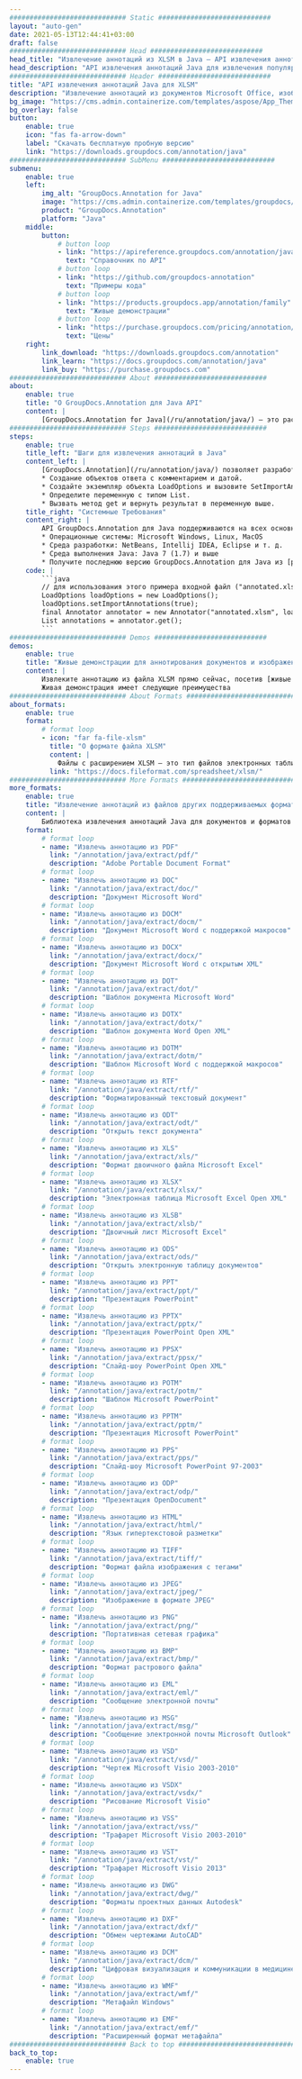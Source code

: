 ```yaml
---
############################# Static ############################
layout: "auto-gen"
date: 2021-05-13T12:44:41+03:00
draft: false
############################# Head ############################
head_title: "Извлечение аннотаций из XLSM в Java — API извлечения аннотаций"
head_description: "API извлечения аннотаций Java для извлечения популярных типов аннотаций из XLSM, изображений, рисунков и форматов файлов документов."
############################# Header ############################
title: "API извлечения аннотаций Java для XLSM"
description: "Извлечение аннотаций из документов Microsoft Office, изображений, HTML, рисунков и других форматов файлов в любом типе приложения Java."
bg_image: "https://cms.admin.containerize.com/templates/aspose/App_Themes/V3/images/bg/header1.png"
bg_overlay: false
button:
    enable: true
    icon: "fas fa-arrow-down"
    label: "Скачать бесплатную пробную версию"
    link: "https://downloads.groupdocs.com/annotation/java"
############################# SubMenu ############################
submenu:
    enable: true
    left:
        img_alt: "GroupDocs.Annotation for Java"
        image: "https://cms.admin.containerize.com/templates/groupdocs/images/product-logos/90x90-noborder/groupdocs-annotation-java.png"
        product: "GroupDocs.Annotation"
        platform: "Java"
    middle:
        button:
            # button loop
            - link: "https://apireference.groupdocs.com/annotation/java"
              text: "Справочник по API"
            # button loop
            - link: "https://github.com/groupdocs-annotation"
              text: "Примеры кода"
            # button loop
            - link: "https://products.groupdocs.app/annotation/family"
              text: "Живые демонстрации"
            # button loop
            - link: "https://purchase.groupdocs.com/pricing/annotation/java"
              text: "Цены"
    right:
        link_download: "https://downloads.groupdocs.com/annotation"
        link_learn: "https://docs.groupdocs.com/annotation/java"
        link_buy: "https://purchase.groupdocs.com"
############################# About ############################
about:
    enable: true
    title: "О GroupDocs.Annotation для Java API"
    content: |
        [GroupDocs.Annotation for Java](/ru/annotation/java/) — это расширенное решение для управления аннотациями, позволяющее разработчикам просматривать, добавлять, обновлять, удалять, извлекать и экспортировать аннотации из изображений и форматов файлов документов. Пользователи могут легко извлекать комментарии, примечания, примечания и различные типы аннотаций, включая текст, графику и водяные знаки, из документов PDF, HTML, Microsoft Word, электронных таблиц Excel, диаграмм Visio, презентаций PowerPoint, рисунков, изображений и многих других форматов файлов. Функция обработки аннотаций может точно считывать аннотации из импортированных документов и позволяет экспортировать обратно в исходный или желаемый формат файла после реализации настройки аннотаций.
############################# Steps ############################
steps:
    enable: true
    title_left: "Шаги для извлечения аннотаций в Java"
    content_left: |
        [GroupDocs.Annotation](/ru/annotation/java/) позволяет разработчикам Java легко комментировать документы и извлекать аннотационную информацию из файлов XLSM в любом приложении на основе Java, выполняя несколько простых шагов.
        * Создание объектов ответа с комментарием и датой.
        * Создайте экземпляр объекта LoadOptions и вызовите SetImportAnnotations с аргументом true.
        * Определите переменную с типом List.
        * Вызвать метод get и вернуть результат в переменную выше.
    title_right: "Системные Требования"
    content_right: |
        API GroupDocs.Annotation для Java поддерживаются на всех основных платформах и операционных системах. Перед выполнением приведенного ниже кода убедитесь, что в вашей системе установлены следующие предварительные компоненты.
        * Операционные системы: Microsoft Windows, Linux, MacOS
        * Среда разработки: NetBeans, Intellij IDEA, Eclipse и т. д.
        * Среда выполнения Java: Java 7 (1.7) и выше
        * Получите последнюю версию GroupDocs.Annotation для Java из [репозитория артефактов GroupDocs](https://repository.groupdocs.com/webapp/#/artifacts/browse/tree/General/repo/com/groupdocs/groupdocs-annotation)
    code: |
        ```java
        // для использования этого примера входной файл ("annotated.xlsm") должен быть с аннотациями
        LoadOptions loadOptions = new LoadOptions();
        loadOptions.setImportAnnotations(true);
        final Annotator annotator = new Annotator("annotated.xlsm", loadOptions);
        List annotations = annotator.get();
        ```
############################# Demos ############################
demos:
    enable: true
    title: "Живые демонстрации для аннотирования документов и изображений"
    content: |
        Извлеките аннотацию из файла XLSM прямо сейчас, посетив [живые демонстрации](https://products.groupdocs.app/annotation/family).  
        Живая демонстрация имеет следующие преимущества
############################# About Formats ############################
about_formats:
    enable: true
    format:
        # format loop
        - icon: "far fa-file-xlsm"
          title: "О формате файла XLSM"
          content: |
            Файлы с расширением XLSM — это тип файлов электронных таблиц, поддерживающих макросы. С точки зрения приложения макрос — это набор инструкций, которые используются для автоматизации процессов. Макрос используется для записи повторяющихся шагов и облегчает выполнение действий путем повторного запуска макроса. Макросы программируются с помощью Microsoft Visual Basic для приложений (VBA) из рабочей книги Excel с помощью редактора Visual Basic, и их можно запускать/отлаживать непосредственно из него.
          link: "https://docs.fileformat.com/spreadsheet/xlsm/"
############################# More Formats ############################
more_formats:
    enable: true
    title: "Извлечение аннотаций из файлов других поддерживаемых форматов"
    content: |
        Библиотека извлечения аннотаций Java для документов и форматов изображений. Получите подробные аннотации некоторых популярных форматов файлов, как указано ниже.
    format: 
        # format loop
        - name: "Извлечь аннотацию из PDF"
          link: "/annotation/java/extract/pdf/"
          description: "Adobe Portable Document Format"
        # format loop
        - name: "Извлечь аннотацию из DOC"
          link: "/annotation/java/extract/doc/"
          description: "Документ Microsoft Word"
        # format loop
        - name: "Извлечь аннотацию из DOCM"
          link: "/annotation/java/extract/docm/"
          description: "Документ Microsoft Word с поддержкой макросов"
        # format loop
        - name: "Извлечь аннотацию из DOCX"
          link: "/annotation/java/extract/docx/"
          description: "Документ Microsoft Word с открытым XML"
        # format loop
        - name: "Извлечь аннотацию из DOT"
          link: "/annotation/java/extract/dot/"
          description: "Шаблон документа Microsoft Word"
        # format loop
        - name: "Извлечь аннотацию из DOTX"
          link: "/annotation/java/extract/dotx/"
          description: "Шаблон документа Word Open XML"
        # format loop
        - name: "Извлечь аннотацию из DOTM"
          link: "/annotation/java/extract/dotm/"
          description: "Шаблон Microsoft Word с поддержкой макросов"
        # format loop
        - name: "Извлечь аннотацию из RTF"
          link: "/annotation/java/extract/rtf/"
          description: "Форматированный текстовый документ"
        # format loop
        - name: "Извлечь аннотацию из ODT"
          link: "/annotation/java/extract/odt/"
          description: "Открыть текст документа"
        # format loop
        - name: "Извлечь аннотацию из XLS"
          link: "/annotation/java/extract/xls/"
          description: "Формат двоичного файла Microsoft Excel"
        # format loop
        - name: "Извлечь аннотацию из XLSX"
          link: "/annotation/java/extract/xlsx/"
          description: "Электронная таблица Microsoft Excel Open XML"
        # format loop
        - name: "Извлечь аннотацию из XLSB"
          link: "/annotation/java/extract/xlsb/"
          description: "Двоичный лист Microsoft Excel"
        # format loop
        - name: "Извлечь аннотацию из ODS"
          link: "/annotation/java/extract/ods/"
          description: "Открыть электронную таблицу документов"
        # format loop
        - name: "Извлечь аннотацию из PPT"
          link: "/annotation/java/extract/ppt/"
          description: "Презентация PowerPoint"
        # format loop
        - name: "Извлечь аннотацию из PPTX"
          link: "/annotation/java/extract/pptx/"
          description: "Презентация PowerPoint Open XML"
        # format loop
        - name: "Извлечь аннотацию из PPSX"
          link: "/annotation/java/extract/ppsx/"
          description: "Слайд-шоу PowerPoint Open XML"
        # format loop
        - name: "Извлечь аннотацию из POTM"
          link: "/annotation/java/extract/potm/"
          description: "Шаблон Microsoft PowerPoint"
        # format loop
        - name: "Извлечь аннотацию из PPTM"
          link: "/annotation/java/extract/pptm/"
          description: "Презентация Microsoft PowerPoint"
        # format loop
        - name: "Извлечь аннотацию из PPS"
          link: "/annotation/java/extract/pps/"
          description: "Слайд-шоу Microsoft PowerPoint 97-2003"
        # format loop
        - name: "Извлечь аннотацию из ODP"
          link: "/annotation/java/extract/odp/"
          description: "Презентация OpenDocument"
        # format loop
        - name: "Извлечь аннотацию из HTML"
          link: "/annotation/java/extract/html/"
          description: "Язык гипертекстовой разметки"
        # format loop
        - name: "Извлечь аннотацию из TIFF"
          link: "/annotation/java/extract/tiff/"
          description: "Формат файла изображения с тегами"
        # format loop
        - name: "Извлечь аннотацию из JPEG"
          link: "/annotation/java/extract/jpeg/"
          description: "Изображение в формате JPEG"
        # format loop
        - name: "Извлечь аннотацию из PNG"
          link: "/annotation/java/extract/png/"
          description: "Портативная сетевая графика"
        # format loop
        - name: "Извлечь аннотацию из BMP"
          link: "/annotation/java/extract/bmp/"
          description: "Формат растрового файла"
        # format loop
        - name: "Извлечь аннотацию из EML"
          link: "/annotation/java/extract/eml/"
          description: "Сообщение электронной почты"
        # format loop
        - name: "Извлечь аннотацию из MSG"
          link: "/annotation/java/extract/msg/"
          description: "Сообщение электронной почты Microsoft Outlook"
        # format loop
        - name: "Извлечь аннотацию из VSD"
          link: "/annotation/java/extract/vsd/"
          description: "Чертеж Microsoft Visio 2003-2010"
        # format loop
        - name: "Извлечь аннотацию из VSDX"
          link: "/annotation/java/extract/vsdx/"
          description: "Рисование Microsoft Visio"
        # format loop
        - name: "Извлечь аннотацию из VSS"
          link: "/annotation/java/extract/vss/"
          description: "Трафарет Microsoft Visio 2003-2010"
        # format loop
        - name: "Извлечь аннотацию из VST"
          link: "/annotation/java/extract/vst/"
          description: "Трафарет Microsoft Visio 2013"
        # format loop
        - name: "Извлечь аннотацию из DWG"
          link: "/annotation/java/extract/dwg/"
          description: "Форматы проектных данных Autodesk"
        # format loop
        - name: "Извлечь аннотацию из DXF"
          link: "/annotation/java/extract/dxf/"
          description: "Обмен чертежами AutoCAD"
        # format loop
        - name: "Извлечь аннотацию из DCM"
          link: "/annotation/java/extract/dcm/"
          description: "Цифровая визуализация и коммуникации в медицине"
        # format loop
        - name: "Извлечь аннотацию из WMF"
          link: "/annotation/java/extract/wmf/"
          description: "Метафайл Windows"
        # format loop
        - name: "Извлечь аннотацию из EMF"
          link: "/annotation/java/extract/emf/"
          description: "Расширенный формат метафайла"
############################# Back to top ###############################
back_to_top:
    enable: true
---
```

